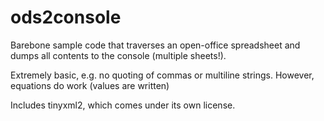# ods2console
Barebone sample code that traverses an open-office spreadsheet and dumps all contents to the console (multiple sheets!).

Extremely basic, e.g. no quoting of commas or multiline strings. However, equations do work (values are written)

Includes tinyxml2, which comes under its own license.
